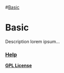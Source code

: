 #[Basic](http://rafaelcastrocouto.github.com/basic)

Basic
=======
Description lorem ipsum...

### [Help](basic/wiki)

__[GPL License](http://opensource.org/licenses/gpl-3.0.html)__
